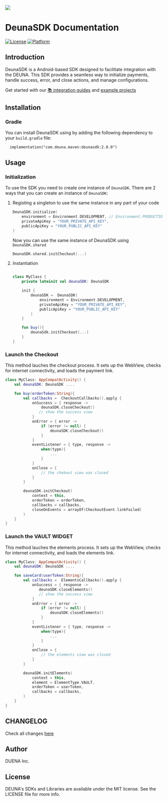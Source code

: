 ![](https://d-una-one.s3.us-east-2.amazonaws.com/gestionado_por_d-una.png)
# DeunaSDK Documentation
[![License](https://img.shields.io/github/license/deuna-developers/deuna-sdk-ios?style=flat-square)](https://github.com/deuna-developers/deuna-sdk-io/LICENSE)
[![Platform](https://img.shields.io/badge/platform-ios-blue?style=flat-square)](https://github.com/deuna-developers/deuna-sdk-ios#)

## Introduction

DeunaSDK is a Android-based SDK designed to facilitate integration with the DEUNA. This SDK provides a seamless way to initialize payments, handle success, error, and close actions, and manage configurations.

Get started with our [📚 integration guides](https://docs.deuna.com/docs/integraciones-del-android-sdk) and [example projects](https://github.com/DUNA-E-Commmerce/deuna-sdk-android/tree/master/examples/basic-integration)



## Installation

### Gradle

You can install DeunaSDK using by adding the following dependency to your `build.gradle` file:

  ```
    implementation("com.deuna.maven:deunasdk:2.0.0")
  ```

## Usage


### Initialization

To use the SDK you need to create one instance of `DeunaSDK`. There are 2 ways that you can create an instance of `DeunaSDK`:

1. Registing a singleton to use the same instance in any part of your code

    ```kotlin
    DeunaSDK.initialize(
        environment = Environment.DEVELOPMENT, // Environment.PRODUCTION , etc
        privateApiKey = "YOUR_PRIVATE_API_KEY",
        publicApiKey = "YOUR_PUBLIC_API_KEY"
    )
    ```
    Now you can use the same instance of DeunaSDK using `DeunaSDK.shared`

    ```kotlin
    DeunaSDK.shared.initCheckout(...)
    ```

2. Instantiation

    ```kotlin

    class MyClass {
        private lateinit val deunaSDK: DeunaSDK
    
        init {
            deunaSDK =  DeunaSDK(
                environment = Environment.DEVELOPMENT,
                privateApiKey = "YOUR_PRIVATE_API_KEY",
                publicApiKey = "YOUR_PUBLIC_API_KEY"
            )
        }

        fun buy(){
            deunaSdk.initCheckout(...)
        }
    }

    ```

### Launch the Checkout

This method lauches the checkout process. It sets up the WebView, checks for internet connectivity, and loads the payment link.

```kotlin
class MyClass: AppCompatActivity() {
    val deunaSDK: DeunaSDK ....

    fun buy(orderToken:String){
        val callbacks =  CheckoutCallbacks().apply {
            onSuccess = { response ->
                deunaSDK.closeCheckout()
               // show the success view
            }
            onError = { error ->
                if (error != null) {
                    deunaSDK.closeCheckout()
                }
            }
            eventListener = { type, response ->
                when(type){
                    ...
                }
            }
            onClose = {
                // the chekout view was closed
            }
        }

        deunaSDK.initCheckout(
            context = this,
            orderToken = orderToken,
            callbacks = callbacks,
            closeOnEvents = arrayOf(CheckoutEvent.linkFailed)
        )
    }
}
```


### Launch the VAULT WIDGET

This method lauches the elements process. It sets up the WebView, checks for internet connectivity, and loads the elements link.

```kotlin
class MyClass: AppCompatActivity() {
    val deunaSDK: DeunaSDK ....

    fun saveCard(userToken:String){
        val callbacks =  ElementsCallbacks().apply {
            onSuccess = { response ->
               deunaSDK.closeElements()
               // show the success view
            }
            onError = { error ->
                if (error != null) {
                    deunaSDK.closeElements()
                }
            }
            eventListener = { type, response ->
                when(type){
                    ...
                }
            }
            onClose = {
                // the elements view was closed
            }
        }

        deunaSDK.initElements(
            context = this,
            element = ElementType.VAULT,
            orderToken = userToken,
            callbacks = callbacks,
        )
    }
}
```


## CHANGELOG
Check all changes [here](https://github.com/DUNA-E-Commmerce/deuna-sdk-android/blob/master/CHANGELOG.md)

## Author
DUENA Inc.

## License
DEUNA's SDKs and Libraries are available under the MIT license. See the LICENSE file for more info.
